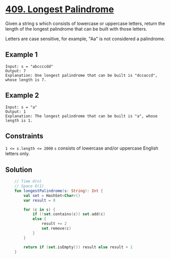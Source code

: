# [409. Longest Palindrome](https://leetcode.com/problems/longest-palindrome/description/)

Given a string s which consists of lowercase or uppercase letters, return the length of the longest 
palindrome that can be built with those letters.

Letters are case sensitive, for example, "Aa" is not considered a palindrome.

## Example 1
```
Input: s = "abccccdd"
Output: 7
Explanation: One longest palindrome that can be built is "dccaccd", whose length is 7.
```

## Example 2
```
Input: s = "a"
Output: 1
Explanation: The longest palindrome that can be built is "a", whose length is 1.
```
 
## Constraints
`1 <= s.length <= 2000` 
`s` consists of lowercase and/or uppercase English letters only.
 
## Solution
```kotlin
    // Time O(n)
    // Space O(1)
    fun longestPalindrome(s: String): Int {
        val set = HashSet<Char>()
        var result = 0

        for (c in s) {
            if (!set.contains(c)) set.add(c) 
            else {
                result += 2
                set.remove(c)
            }
        }

        return if (set.isEmpty()) result else result + 1
    }
```
